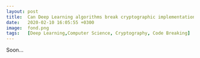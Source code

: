 ```yaml
---
layout: post
title:  Can Deep Learning algorithms break cryptographic implementations ? Part 1/2.
date:   2020-02-10 16:05:55 +0300
image:  fond.png
tags:   [Deep Learning,Computer Science, Cryptography, Code Breaking]
---
```

Soon...
